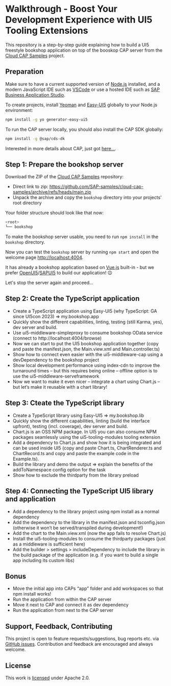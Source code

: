 # Walkthrough - Boost Your Development Experience with UI5 Tooling Extensions

This repository is a step-by-step guide explaining how to build a UI5 freestyle bookshop application on top of the booskop CAP server from the [Cloud CAP Samples](https://github.com/SAP-samples/cloud-cap-samples) project.

## Preparation

Make sure to have a current supported version of [Node.js](https://nodejs.org/) installed, and a modern JavaScript IDE such as [VSCode](https://code.visualstudio.com/) or use a hosted IDE such as [SAP Business Application Studio](https://www.sap.com/products/technology-platform/business-application-studio.html).

To create projects, install [Yeoman](https://yeoman.io/) and [Easy-UI5](https://github.com/SAP/generator-easy-ui5) globally to your Node.js environment:

```sh
npm install -g yo generator-easy-ui5
```

To run the CAP server locally, you should also install the CAP SDK globally:

```sh
npm install -g @sap/cds-dk
```

Interested in more details about CAP, just got [here...](https://cap.cloud.sap/docs/).

## Step 1: Prepare the bookshop server

Download the ZIP of the [Cloud CAP Samples](https://github.com/SAP-samples/cloud-cap-samples) repository:

* Direct link to zip: https://github.com/SAP-samples/cloud-cap-samples/archive/refs/heads/main.zip
* Unpack the archive and copy the `bookshop` directory into your projects' root directory

Your folder structure should look like that now:

```sh
<root>
└── bookshop
```

To make the bookshop server usable, you need to run `npm install` in the `bookshop` directory.

Now you can test the `bookshop` server by running `npm start` and open the welcome page [http://localhost:4004](http://localhost:4004).

It has already a bookshop application based on [Vue.js](https://vuejs.org/) built-in - but we prefer [OpenUI5](https://sdk.openui5.org/)/[SAPUI5](https://ui5.sap.com/) to build our application! :wink:

Let's stop the server again and proceed...

## Step 2: Create the TypeScript application

* Create a TypeScript application using Easy-UI5 (why TypeScript: GA since UI5con 2023) => my.bookshop.app
* Quickly show the different capabilities, linting, testing (still Karma, yes), dev server and build.
* Use ui5-middleware-simpleproxy to consume bookshop OData service (connect to http://localhost:4004/browse)
* Now we can start to put the UI5 bookshop application together (copy and paste the manifest.json, the Main.view.xml and Main.controller.ts)
* Show how to connect even easier with the ui5-middleware-cap using a devDependency to the bookshop project
* Show local development performance using index-cdn to improve the turnaround times – but this requires being online – offline option is to use the ui5-middleware-serveframework
* Now we want to make it even nicer – integrate a chart using Chart.js – but let’s make it reusable with a chart library!

## Step 3: Cteate the TypeScript library

* Create a TypeScript library using Easy-UI5 => my.bookshop.lib
* Quickly show the different capabilities, linting (build the interface upfront), testing (incl. coverage), dev server and build.
* Chart.js is an OSS NPM package. In UI5 you can also consume NPM packages seamlessly using the ui5-tooling-modules tooling extension
* Add a dependency to Chart.js and show how it is being integrated and can be used inside UI5 (copy and paste Chart.ts, ChartRenderer.ts and ChartRecord.ts and copy and paste the example code in the Example.ts).
* Build the library and demo the output => explain the benefits of the addToNamespace config option for the task
* Show how to exclude the thirdparty from the library preload

## Step 4: Connecting the TypeScript UI5 library and application

* Add a dependency to the library project using npm install as a normal dependency
* Add the dependency to the library in the manifest.json and tsconfig.json (otherwise it won’t be served/transpiled during development!)
* Add the chart to the Main.view.xml (now the app fails to resolve Chart.js)
* Install the ui5-tooling-modules to consume the thirdparty packages (just as a middleware is sufficient here)
* Add the builder > settings > includeDependency to include the library in the build package of the application (e.g. if you want to build a single app including its custom libs)

## Bonus

* Move the initial app into CAPs “app” folder and add workspaces so that npm install works!
* Run the application from within the CAP server
* Move it next to CAP and connect it as dev dependency
* Run the application from next to the CAP server

## Support, Feedback, Contributing

This project is open to feature requests/suggestions, bug reports etc. via [GitHub issues](https://github.com/petermuessig/devtoberfest2024-typescript-e2e/issues). Contribution and feedback are encouraged and always welcome.

## License

This work is [licensed](LICENSE) under Apache 2.0.
